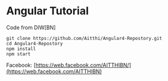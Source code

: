 # Angular Tutorial

Code from DIW[BN]

```
git clone https://github.com/Aitthi/Angular4-Repostory.git
cd Angular4-Repostory
npm install
npm start
```

Facebook: [https://web.facebook.com/AITTHIBN/](https://web.facebook.com/AITTHIBN)

